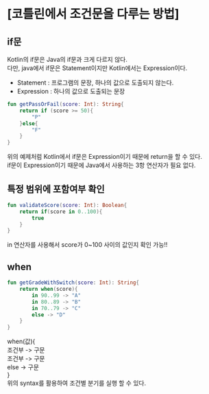 # [코틀린에서 조건문을 다루는 방법]

## if문
Kotlin의 if문은 Java의 if문과 크게 다르지 않다.  
다만, java에서 if문은 Statement이지만 Kotlin에서는 Expression이다.
- Statement : 프로그램의 문장, 하나의 값으로 도출되지 않는다.
- Expression : 하나의 값으로 도출되는 문장
~~~kotlin
fun getPassOrFail(score: Int): String{
    return if (score >= 50){
        "P"
    }else{
        "F"
    }
}
~~~
위의 예제처럼 Kotlin에서 if문은 Expression이기 때문에 return을 할 수 있다.  
if문이 Expression이기 때문에 Java에서 사용하는 3항 연산자가 필요 없다.

## 특정 범위에 포함여부 확인
~~~kotlin
fun validateScore(score: Int): Boolean{
    return if(score in 0..100){
        true
    }
}
~~~
in 연산자를 사용해서 score가 0~100 사이의 값인지 확인 가능!!

## when
~~~kotlin
fun getGradeWithSwitch(score: Int): String{
    return when(score){
        in 90..99 -> "A"
        in 80..89 -> "B"
        in 70..79 -> "C"
        else -> "D"
    }
}
~~~
when(값){  
    조건부 -> 구문  
    조건부 -> 구문  
    else -> 구문  
}  
위의 syntax를 활용하여 조건별 분기를 실행 할 수 있다.  
